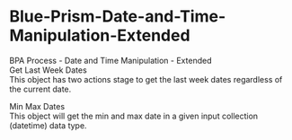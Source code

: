 # Blue-Prism-Date-and-Time-Manipulation-Extended

 <a>BPA Process - Date and Time Manipulation - Extended</a><br>
 Get Last Week Dates<br>
 This object has two actions stage to get the last week dates regardless of the current date. 
 
 Min Max Dates<br>
 This object will get the min and max date in a given input collection (datetime) data type.

